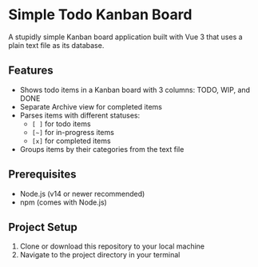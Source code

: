 # Simple Todo Kanban Board

A stupidly simple Kanban board application built with Vue 3 that uses a plain text file as its database.

## Features

- Shows todo items in a Kanban board with 3 columns: TODO, WIP, and DONE
- Separate Archive view for completed items
- Parses items with different statuses:
  - `[ ]` for todo items
  - `[~]` for in-progress items
  - `[x]` for completed items
- Groups items by their categories from the text file

## Prerequisites

- Node.js (v14 or newer recommended)
- npm (comes with Node.js)

## Project Setup

1. Clone or download this repository to your local machine
2. Navigate to the project directory in your terminal
